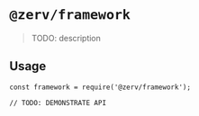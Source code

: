 # `@zerv/framework`

> TODO: description

## Usage

```
const framework = require('@zerv/framework');

// TODO: DEMONSTRATE API
```
